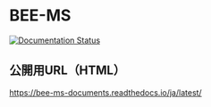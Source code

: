 # BEE-MS

<a href='https://bee-ms-documents.readthedocs.io/en/latest/?badge=latest'>
    <img src='https://readthedocs.org/projects/bee-ms-documents/badge/?version=latest' alt='Documentation Status' />
</a>

## 公開用URL（HTML）
https://bee-ms-documents.readthedocs.io/ja/latest/
